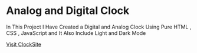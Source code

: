 # Analog and Digital Clock
In This Project I Have Created a Digital and Analog Clock Using Pure HTML , CSS , JavaScript and It Also Include Light and Dark Mode  

[Visit ClockSite](https://muhammad-tayyab-awan.github.io/analog_and_digitalClock/)
